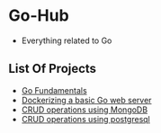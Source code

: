 # Go-Hub

- Everything related to Go

## List Of Projects

- [Go Fundamentals](https://github.com/deepakgudla/Go-Hub/tree/main/Fundamentals)
- [Dockerizing a basic Go web server](https://github.com/deepakgudla/Go-Hub/tree/main/Docker)
- [CRUD operations using MongoDB](https://github.com/deepakgudla/Go-Hub/tree/main/DatabasesMongoDB)
- [CRUD operations using postgresql](https://github.com/deepakgudla/Go-Hub/tree/main/Databases/postgresql)
